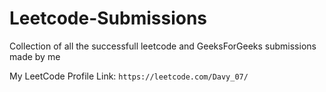 # Leetcode-Submissions
Collection of all the successfull leetcode and GeeksForGeeks submissions made by me

My LeetCode Profile Link: ```https://leetcode.com/Davy_07/```
